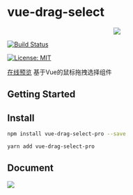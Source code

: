 # vue-drag-select

<p align="center">
  <img src="https://github.com/singmeToSE/vue-drag-select/raw/master/src/assets/imgs/logo.png">
</p>

[![Build Status](https://travis-ci.org/JanssenZhang/vue-drag-select.svg?branch=master)](https://www.travis-ci.org/JanssenZhang/vue-drag-select)

<a href="https://github.com/JanssenZhang/vue-drag-select/blob/master/LICENSE">
  <img alt="License: MIT" src="https://img.shields.io/badge/License-MIT-yellow.svg" target="_blank" />
</a>

[在线预览](https://janssenzhang.github.io/vue-drag-select/)
基于Vue的鼠标拖拽选择组件

## Getting Started

## Install

```sh
npm install vue-drag-select-pro --save
```

```sh
yarn add vue-drag-select-pro
```

## Document



![](https://github.com/singmeToSE/vue-drag-select/raw/master/src/assets/imgs/readme.gif)
